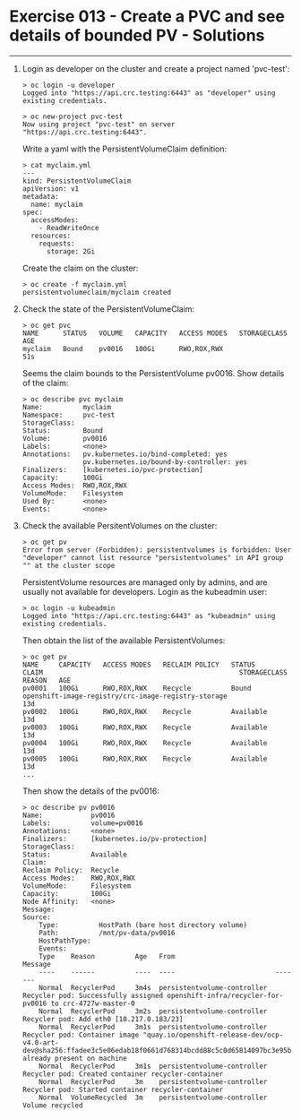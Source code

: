 # Exercise 013 - Create a PVC and see details of bounded PV - Solutions

---

1. Login as developer on the cluster and create a project named 'pvc-test':

   ```console
   > oc login -u developer
   Logged into "https://api.crc.testing:6443" as "developer" using existing credentials.

   > oc new-project pvc-test
   Now using project "pvc-test" on server "https://api.crc.testing:6443".
   ```

   Write a yaml with the PersistentVolumeClaim definition:

   ```console
   > cat myclaim.yml
   ---
   kind: PersistentVolumeClaim
   apiVersion: v1
   metadata:
     name: myclaim
   spec:
     accessModes:
       - ReadWriteOnce
     resources:
       requests:
         storage: 2Gi
   ```

   Create the claim on the cluster:

   ```console
   > oc create -f myclaim.yml
   persistentvolumeclaim/myclaim created
   ```

2. Check the state of the PersistentVolumeClaim:

   ```console
   > oc get pvc
   NAME      STATUS   VOLUME   CAPACITY   ACCESS MODES   STORAGECLASS   AGE
   myclaim   Bound    pv0016   100Gi      RWO,ROX,RWX                   51s
   ```

   Seems the claim bounds to the PersistentVolume pv0016. Show details of the
   claim:

   ```console
   > oc describe pvc myclaim
   Name:          myclaim
   Namespace:     pvc-test
   StorageClass:
   Status:        Bound
   Volume:        pv0016
   Labels:        <none>
   Annotations:   pv.kubernetes.io/bind-completed: yes
                  pv.kubernetes.io/bound-by-controller: yes
   Finalizers:    [kubernetes.io/pvc-protection]
   Capacity:      100Gi
   Access Modes:  RWO,ROX,RWX
   VolumeMode:    Filesystem
   Used By:       <none>
   Events:        <none>
   ```

3. Check the available PersitentVolumes on the cluster:

   ```console
   > oc get pv
   Error from server (Forbidden): persistentvolumes is forbidden: User "developer" cannot list resource "persistentvolumes" in API group "" at the cluster scope
   ```

   PersistentVolume resources are managed only by admins, and are usually not
   available for developers. Login as the kubeadmin user:

   ```
   > oc login -u kubeadmin
   Logged into "https://api.crc.testing:6443" as "kubeadmin" using existing credentials.
   ```

   Then obtain the list of the available PersistentVolumes:

   ```console
   > oc get pv
   NAME     CAPACITY   ACCESS MODES   RECLAIM POLICY   STATUS      CLAIM                                                 STORAGECLASS   REASON   AGE
   pv0001   100Gi      RWO,ROX,RWX    Recycle          Bound       openshift-image-registry/crc-image-registry-storage                           13d
   pv0002   100Gi      RWO,ROX,RWX    Recycle          Available                                                                                 13d
   pv0003   100Gi      RWO,ROX,RWX    Recycle          Available                                                                                 13d
   pv0004   100Gi      RWO,ROX,RWX    Recycle          Available                                                                                 13d
   pv0005   100Gi      RWO,ROX,RWX    Recycle          Available                                                                                 13d
   ...
   ```

   Then show the details of the pv0016:

   ```console
   > oc describe pv pv0016
   Name:            pv0016
   Labels:          volume=pv0016
   Annotations:     <none>
   Finalizers:      [kubernetes.io/pv-protection]
   StorageClass:
   Status:          Available
   Claim:
   Reclaim Policy:  Recycle
   Access Modes:    RWO,ROX,RWX
   VolumeMode:      Filesystem
   Capacity:        100Gi
   Node Affinity:   <none>
   Message:
   Source:
       Type:          HostPath (bare host directory volume)
       Path:          /mnt/pv-data/pv0016
       HostPathType:
       Events:
       Type    Reason          Age   From                         Message
       ----    ------          ----  ----                         -------
       Normal  RecyclerPod     3m4s  persistentvolume-controller  Recycler pod: Successfully assigned openshift-infra/recycler-for-pv0016 to crc-4727w-master-0
       Normal  RecyclerPod     3m2s  persistentvolume-controller  Recycler pod: Add eth0 [10.217.0.183/23]
       Normal  RecyclerPod     3m1s  persistentvolume-controller  Recycler pod: Container image "quay.io/openshift-release-dev/ocp-v4.0-art-dev@sha256:ffadee3c5e06edab18f0661d768314bcdd88c5c0d65814097bc3e95b00e2c714" already present on machine
       Normal  RecyclerPod     3m1s  persistentvolume-controller  Recycler pod: Created container recycler-container
       Normal  RecyclerPod     3m    persistentvolume-controller  Recycler pod: Started container recycler-container
       Normal  VolumeRecycled  3m    persistentvolume-controller  Volume recycled
   ```
